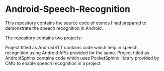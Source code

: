 # Android-Speech-Recognition

This repository contains the source code of demos I had prepared to demonstrate the speech recognition in Android.

The repository contains two projects:

Project titled as AndroidSTT contains code which help in speech recognition using Android APIs provided for the same.
Project titled as AndroidSphinx contains code which uses PocketSphinx library provided by CMU to enable speech recognition in a project.
